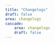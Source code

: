 ```yaml
---
title: "Changelogs"
draft: false
area: changelogs
cascade:
    area: changelogs
    draft: false
---
```

